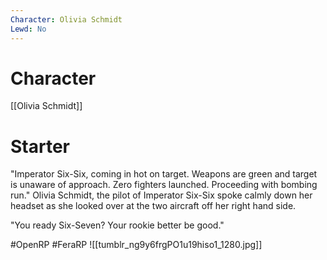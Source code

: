 ```yaml
---
Character: Olivia Schmidt
Lewd: No
---
```

# Character
[[Olivia Schmidt]]

# Starter
"Imperator Six-Six, coming in hot on target. Weapons are green and target is unaware of approach. Zero fighters launched. Proceeding with bombing run." Olivia Schmidt, the pilot of Imperator Six-Six spoke calmly down her headset as she looked over at the two aircraft off her right hand side.

"You ready Six-Seven? Your rookie better be good." 

#OpenRP #FeraRP
![[tumblr_ng9y6frgPO1u19hiso1_1280.jpg]]